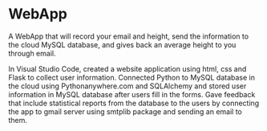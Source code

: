 # WebApp
A WebApp that will record your email and height, send the information to the cloud MySQL database, and gives back an average height to you through email.

In Visual Studio Code, created a website application using html, css and Flask to collect user information.  Connected Python to MySQL database in the cloud using Pythonanywhere.com and SQLAlchemy and stored user information in MySQL database after users fill in the forms. Gave feedback that include statistical reports from the database to the users by connecting the app to gmail server using smtplib package and sending an email to them. 
